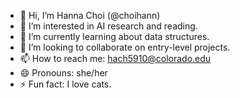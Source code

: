 - 👋 Hi, I’m Hanna Choi (@choihann)
- 👀 I’m interested in AI research and reading.
- 🌱 I’m currently learning about data structures.
- 💞️ I’m looking to collaborate on entry-level projects.
- 📫 How to reach me: hach5910@colorado.edu
- 😄 Pronouns: she/her
- ⚡ Fun fact: I love cats.

